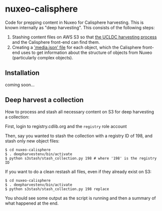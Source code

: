 # nuxeo-calisphere

Code for prepping content in Nuxeo for Calisphere harvesting. This is known internally as "deep harvesting". This consists of the following steps:

1. Stashing content files on AWS S3 so that [the UCLDC harvesting process](https://github.com/ucldc/harvester) and the Calisphere front-end can find them.
2. Creating a ['media.json' file](https://github.com/ucldc/ucldc-docs/wiki/media.json) for each object, which the Calisphere front-end uses to get information about the structure of objects from Nuxeo (particularly complex objects). 

## Installation

coming soon...
    
## Deep harvest a collection

How to process and stash all necessary content on S3 for deep harvesting a collection:

First, login to registry.cdlib.org and the `registry` role account
    
Then, say you wanted to stash the collection with a registry ID of 198, and stash only new object files:
    
    $ cd nuxeo-calisphere
    $ . deepharvestenv/bin/activate
    $ python s3stash/stash_collection.py 198 # where '198' is the registry ID
   
If you want to do a clean restash all files, even if they already exist on S3:

    $ cd nuxeo-calisphere
    $ . deepharvestenv/bin/activate
    $ python s3stash/stash_collection.py 198 replace
    
You should see some output as the script is running and then a summary of what happened at the end.